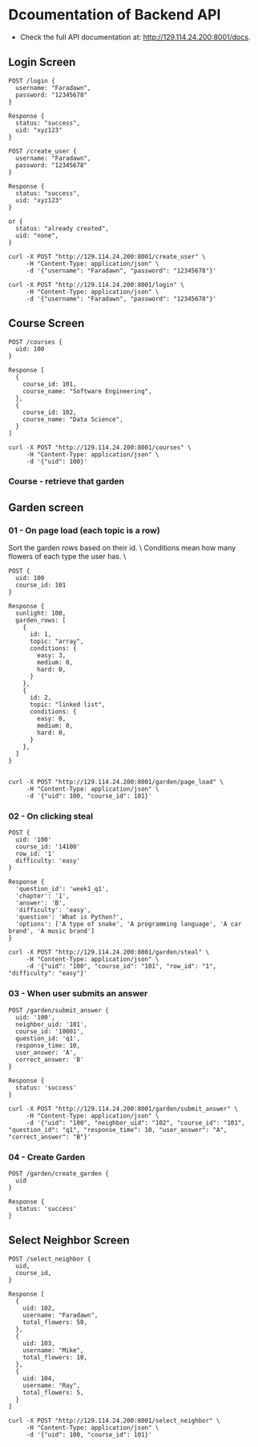 # Dcoumentation of Backend API
- Check the full API documentation at: http://129.114.24.200:8001/docs.

## Login Screen
```
POST /login {
  username: "Faradawn",
  password: "12345678"
}

Response {
  status: "success",
  uid: "xyz123"
}

POST /create_user {
  username: "Faradawn",
  password: "12345678"
}

Response {
  status: "success",
  uid: "xyz123"
}

or {
  status: "already created",
  uid: "none",
}

curl -X POST "http://129.114.24.200:8001/create_user" \
     -H "Content-Type: application/json" \
     -d '{"username": "Faradawn", "password": "12345678"}'

curl -X POST "http://129.114.24.200:8001/login" \
     -H "Content-Type: application/json" \
     -d '{"username": "Faradawn", "password": "12345678"}'
```


## Course Screen
```
POST /courses {
  uid: 100
}

Response [
  {
    course_id: 101,
    course_name: "Software Engineering",
  },
  {
    course_id: 102,
    course_name: "Data Science",
  }
]

curl -X POST "http://129.114.24.200:8001/courses" \
     -H "Content-Type: application/json" \
     -d '{"uid": 100}'
```

### Course - retrieve that garden 

## Garden screen

### 01 - On page load (each topic is a row)
Sort the garden rows based on their id. \\
Conditions mean how many flowers of each type the user has. \\
```
POST {
  uid: 100
  course_id: 101
}

Response {
  sunlight: 100,
  garden_rows: [
    {
      id: 1,
      topic: "array",
      conditions: {
        easy: 3,
        medium: 0,
        hard: 0,
      }
    },
    {
      id: 2,
      topic: "linked list",
      conditions: {
        easy: 0,
        medium: 0,
        hard: 0,
      }
    },
  ]
}


curl -X POST "http://129.114.24.200:8001/garden/page_load" \
     -H "Content-Type: application/json" \
     -d '{"uid": 100, "course_id": 101}'
```

### 02 - On clicking steal
```
POST {
  uid: '100'
  course_id: '14100'
  row_id: '1'
  difficulty: 'easy'
}

Response {
  'question_id': 'week1_q1',
  'chapter': '1',
  'answer': 'B',
  'difficulty': 'easy',
  'question': 'What is Python?', 
  'options': ['A type of snake', 'A programming language', 'A car brand', 'A music brand']
}

curl -X POST "http://129.114.24.200:8001/garden/steal" \
     -H "Content-Type: application/json" \
     -d '{"uid": "100", "course_id": "101", "row_id": "1", "difficulty": "easy"}'
```

### 03 - When user submits an answer
```
POST /garden/submit_answer {
  uid: '100',
  neighbor_uid: '101',
  course_id: '10001',
  question_id: 'q1',
  response_time: 10,
  user_answer: 'A',
  correct_answer: 'B'
}

Response {
  status: 'success'
}

curl -X POST "http://129.114.24.200:8001/garden/submit_answer" \
     -H "Content-Type: application/json" \
     -d '{"uid": "100", "neighbor_uid": "102", "course_id": "101", "question_id": "q1", "response_time": 10, "user_answer": "A", "correct_answer": "B"}'
```

### 04 - Create Garden
```
POST /garden/create_garden {
  uid
}

Response {
  status: 'success'
}
```



## Select Neighbor Screen
```
POST /select_neighbor {
  uid,
  course_id,
}

Response [
  {
    uid: 102,
    username: "Faradawn",
    total_flowers: 50,
  },
  {
    uid: 103,
    username: "Mike",
    total_flowers: 10,
  },
  {
    uid: 104,
    username: "Ray",
    total_flowers: 5,
  }
]

curl -X POST "http://129.114.24.200:8001/select_neighbor" \
     -H "Content-Type: application/json" \
     -d '{"uid": 100, "course_id": 101}'
```

